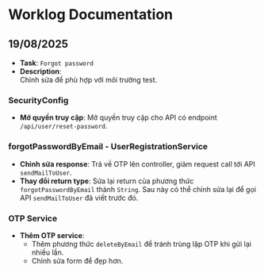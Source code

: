 # Worklog Documentation

## 19/08/2025
- **Task**: `Forgot password`
- **Description**:  
  Chỉnh sửa để phù hợp với môi trường test.

### SecurityConfig
- **Mở quyền truy cập**: Mở quyền truy cập cho API có endpoint `/api/user/reset-password`.

### forgotPasswordByEmail - UserRegistrationService
- **Chỉnh sửa response**: Trả về OTP lên controller, giảm request call tới API `sendMailToUser`.  
- **Thay đổi return type**: Sửa lại return của phương thức `forgotPasswordByEmail` thành `String`. Sau này có thể chỉnh sửa lại để gọi API `sendMailToUser` đã viết trước đó.

### OTP Service
- **Thêm OTP service**:  
  - Thêm phương thức `deleteByEmail` để tránh trùng lặp OTP khi gửi lại nhiều lần.  
  - Chỉnh sửa form để đẹp hơn.
